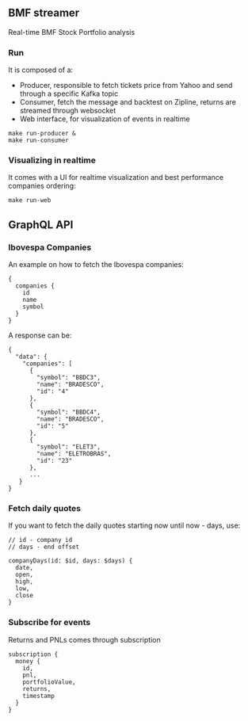 ## BMF streamer

Real-time BMF Stock Portfolio analysis

### Run

It is composed of a:

* Producer, responsible to fetch tickets price from Yahoo and send through a specific Kafka topic
* Consumer, fetch the message and backtest on Zipline, returns are streamed through websocket
* Web interface, for visualization of events in realtime

```
make run-producer &
make run-consumer
```

### Visualizing in realtime

It comes with a UI for realtime visualization and best performance companies ordering:

```
make run-web
```

## GraphQL API

### Ibovespa Companies

An example on how to fetch the Ibovespa companies:

```
{
  companies {
    id
    name
    symbol
  }
}
```

A response can be:

```
{
  "data": {
    "companies": [
      {
        "symbol": "BBDC3",
        "name": "BRADESCO",
        "id": "4"
      },
      {
        "symbol": "BBDC4",
        "name": "BRADESCO",
        "id": "5"
      },
      {
        "symbol": "ELET3",
        "name": "ELETROBRAS",
        "id": "23"
      },
      ...
   }
}
```

### Fetch daily quotes

If you want to fetch the daily quotes starting now until now - days, use:

```
// id - company id
// days - end offset

companyDays(id: $id, days: $days) {
  date,
  open,
  high,
  low,
  close
}
```

### Subscribe for events

Returns and PNLs comes through subscription

```
subscription {
  money {
    id,
    pnl,
    portfolioValue,
    returns,
    timestamp
  }
}
```
